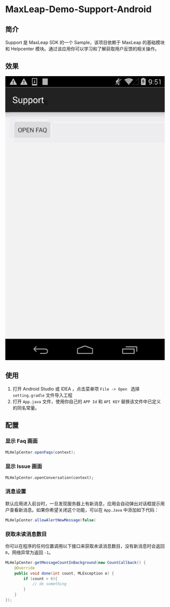 # MaxLeap-Demo-Support-Android

## 简介

Support 是 MaxLeap SDK 的一个 Sample，该项目依赖于 MaxLeap 的基础模块和 Helpcenter 模块。通过该应用你可以学习和了解获取用户反馈的相关操作。

## 效果

![capture](../../capture/support.gif)

## 使用

1. 打开 Android Studio 或 IDEA ，点击菜单项 `File -> Open ` 选择 `setting.gradle` 文件导入工程
2. 打开 `App.java` 文件，使用你自己的 `APP Id` 和 `API KEY` 替换该文件中已定义的同名常量。

## 配置

### 显示 Faq 画面

```java
MLHelpCenter.openFaqs(context);
```

### 显示 Issue 画面

```language
MLHelpCenter.openConversation(context);
```

### 消息设置

默认应用进入前台时，一旦发现服务器上有新消息，应用会自动弹出对话框提示用户查看新消息。如果你希望关闭这个功能，可以在 `App.Java` 中添加如下代码：

```java
MLHelpCenter.allowAlertNewMessage(false)
```

### 获取未读消息数目

你可以在程序的任何位置调用以下接口来获取未读消息数目，没有新消息时会返回 `0`，网络异常为返回 `-1`。

```java
MLHelpCenter.getMessageCountInBackground(new CountCallback() {
    @Override
    public void done(int count, MLException e) {
		if (count > 0){
        	// do something
        }
    }
});
```
